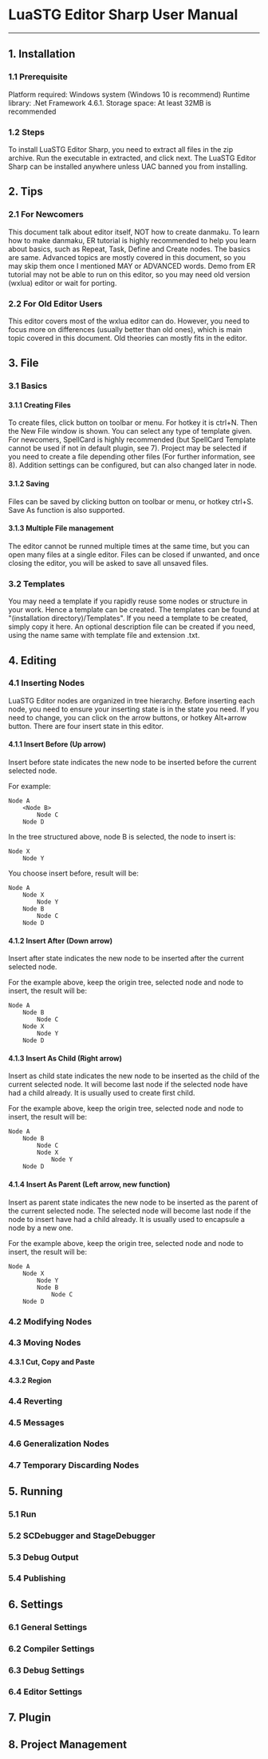 # LuaSTG Editor Sharp User Manual
- - - -
## 1. Installation
### 1.1 Prerequisite
Platform required: Windows system (Windows 10 is recommend)
Runtime library: .Net Framework 4.6.1.
Storage space: At least 32MB is recommended

### 1.2 Steps
To install LuaSTG Editor Sharp, you need to extract all files in the zip archive.  Run the executable in extracted, and click next. The LuaSTG Editor Sharp can be installed anywhere unless UAC banned you from installing.

## 2. Tips
### 2.1 For Newcomers
This document talk about editor itself, NOT how to create danmaku. To learn how to make danmaku, ER tutorial is highly recommended to help you learn about basics, such as Repeat, Task, Define and Create nodes. The basics are same. Advanced topics are mostly covered in this document, so you may skip them once I mentioned MAY or ADVANCED words. Demo from ER tutorial may not be able to run on this editor, so you may need old version (wxlua) editor or wait for porting.

### 2.2 For Old Editor Users
This editor covers most of the wxlua editor can do. However, you need to focus more on differences (usually better than old ones), which is main topic covered in this document. Old theories can mostly fits in the editor.

## 3. File
### 3.1 Basics
#### 3.1.1 Creating Files
To create files, click button on toolbar or menu. For hotkey it is ctrl+N. Then the New File window is shown. You can select any type of template given. For newcomers, SpellCard is highly recommended (but SpellCard Template cannot be used if not in default plugin, see 7). Project may be selected if you need to create a file depending other files (For further information, see 8). Addition settings can be configured, but can also changed later in node.

#### 3.1.2 Saving
Files can be saved by clicking button on toolbar or menu, or hotkey ctrl+S. Save As function is also supported.

#### 3.1.3 Multiple File management
The editor cannot be runned multiple times at the same time, but you can open many files at a single editor. Files can be closed if unwanted, and once closing the editor, you will be asked to save all unsaved files.

### 3.2 Templates
You may need a template if you rapidly reuse some nodes or structure in your work. Hence a template can be created. The templates can be found at "(installation directory)/Templates". If you need a template to be created, simply copy it here. An optional description file can be created if you need, using the name same with template file and extension .txt.

## 4. Editing
### 4.1 Inserting Nodes
LuaSTG Editor nodes are organized in tree hierarchy. Before inserting each node, you need to ensure your inserting state is in the state you need. If you need to change, you can click on the arrow buttons, or hotkey Alt+arrow button.
There are four insert state in this editor.

#### 4.1.1 Insert Before (Up arrow)
Insert before state indicates the new node to be inserted before the current selected node.

For example:

```
Node A
	<Node B>
		Node C
	Node D
```

In the tree structured above, node B is selected, the node to insert is:

```
Node X
	Node Y
```

You choose insert before, result will be:

```
Node A
	Node X
		Node Y
	Node B
		Node C
	Node D
```

#### 4.1.2 Insert After (Down arrow)
Insert after state indicates the new node to be inserted after the current selected node.

For the example above, keep the origin tree, selected node and node to insert, the result will be:

```
Node A
	Node B
		Node C
	Node X
		Node Y
	Node D
```

#### 4.1.3 Insert As Child (Right arrow)
Insert as child state indicates the new node to be inserted as the child of the current selected node. It will become last node if the selected node have had a child already. It is usually used to create first child.

For the example above, keep the origin tree, selected node and node to insert, the result will be:

```
Node A
	Node B
		Node C
		Node X
			Node Y
	Node D
```

#### 4.1.4 Insert As Parent (Left arrow, new function)
Insert as parent state indicates the new node to be inserted as the parent of the current selected node. The selected node will become last node if the node to insert have had a child already. It is usually used to encapsule a node by a new one.

For the example above, keep the origin tree, selected node and node to insert, the result will be:

```
Node A
	Node X
		Node Y
		Node B
			Node C
	Node D
```

### 4.2 Modifying Nodes
### 4.3 Moving Nodes
#### 4.3.1 Cut, Copy and Paste
#### 4.3.2 Region
### 4.4 Reverting
### 4.5 Messages
### 4.6 Generalization Nodes
### 4.7 Temporary Discarding Nodes
## 5. Running
### 5.1 Run
### 5.2 SCDebugger and StageDebugger
### 5.3 Debug Output
### 5.4 Publishing
## 6. Settings
### 6.1 General Settings
### 6.2 Compiler Settings
### 6.3 Debug Settings
### 6.4 Editor Settings
## 7. Plugin

## 8. Project Management
